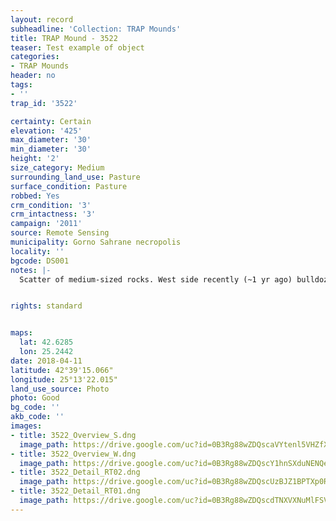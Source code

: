 ```yaml
---
layout: record
subheadline: 'Collection: TRAP Mounds'
title: TRAP Mound - 3522
teaser: Test example of object
categories:
- TRAP Mounds
header: no
tags:
- ''
trap_id: '3522'

certainty: Certain
elevation: '425'
max_diameter: '30'
min_diameter: '30'
height: '2'
size_category: Medium
surrounding_land_use: Pasture
surface_condition: Pasture
robbed: Yes
crm_condition: '3'
crm_intactness: '3'
campaign: '2011'
source: Remote Sensing
municipality: Gorno Sahrane necropolis
locality: ''
bgcode: DS001
notes: |-
  Scatter of medium-sized rocks. West side recently (~1 yr ago) bulldozed. Large hole filled with rubbish on N side and some old robbers' trench's. Urgent conservation recommended.


rights: standard


maps:
  lat: 42.6285
  lon: 25.2442
date: 2018-04-11
latitude: 42°39'15.066"
longitude: 25°13'22.015"
land_use_source: Photo
photo: Good
bg_code: ''
akb_code: ''
images:
- title: 3522_Overview_S.dng
  image_path: https://drive.google.com/uc?id=0B3Rg88wZDQscaVYtenl5VHZfXzg
- title: 3522_Overview_W.dng
  image_path: https://drive.google.com/uc?id=0B3Rg88wZDQscY1hnSXduNENQeFU
- title: 3522_Detail_RT02.dng
  image_path: https://drive.google.com/uc?id=0B3Rg88wZDQscUzBJZ1BPTXp0RU0
- title: 3522_Detail_RT01.dng
  image_path: https://drive.google.com/uc?id=0B3Rg88wZDQscdTNXVXNuMlFSVm8
---
```

